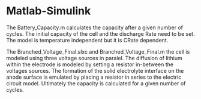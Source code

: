 # Matlab-Simulink

The Battery_Capacity.m calculates the capacity after a given number of cycles. The initial capacity of the cell and the discharge Rate need to be set. The model is temperature independent but it is CRate dependent. 

The Branched_Voltage_Final.slxc and Branched_Voltage_Final.m the cell is modeled using three voltage sources in paralel. The diffusion of lithium within the electrode is modeled by setting a resistor in-between the voltages sources. The formation of the solid electrolyte interface on the anode surface is emulated by placing a resistor in series to the electric circuit model. Ultimately the capacity is calculated for a given number of cycles.
